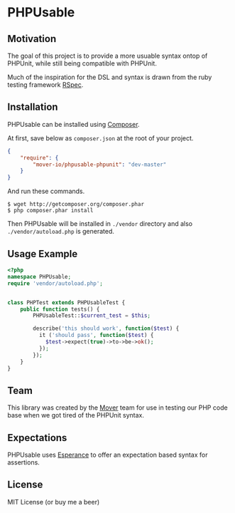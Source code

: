 # PHPUsable
## Motivation
The goal of this project is to provide a more usuable syntax ontop of PHPUnit, while still being compatible with PHPUnit.

Much of the inspiration for the DSL and syntax is drawn from the ruby testing framework [RSpec](http://rspec.info/).

## Installation

PHPUsable can be installed using [Composer](http://getcomposer.org/).

At first, save below as `composer.json` at the root of your project.

```json
{
    "require": {
        "mover-io/phpusable-phpunit": "dev-master"
    }
}
```

And run these commands.

```
$ wget http://getcomposer.org/composer.phar
$ php composer.phar install
```

Then PHPUsable will be installed in `./vendor` directory and also `./vendor/autoload.php` is generated.

## Usage Example

``` php
<?php
namespace PHPUsable;
require 'vendor/autoload.php';


class PHPTest extends PHPUsableTest {
    public function tests() {
        PHPUsableTest::$current_test = $this;

        describe('this should work', function($test) {
          it ('should pass', function($test) {
            $test->expect(true)->to->be->ok();
          });
        });
    }
}
```

## Team
This library was created by the [Mover](http://mover.io) team for use in testing our PHP code base when we got tired of the PHPUnit syntax.

## Expectations
PHPUsable uses [Esperance](https://github.com/esperance/esperance) to offer an expectation based syntax for assertions.

## License
MIT License (or buy me a beer)

